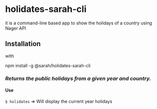 # holidates-sarah-cli


 it is a command-line based app to show the holidays of a country using Nager API

## Installation

with

npm install -g @sarah/holidates-sarah-cli

### *Returns the public holidays from a given year and country.*


#### Use

`$ holidates` => Will display the current year holidays

